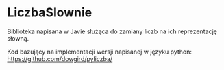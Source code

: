 LiczbaSlownie
=============

Biblioteka napisana w Javie służąca do zamiany liczb na ich reprezentację słowną.

Kod bazujący na implementacji wersji napisanej w języku python: https://github.com/dowgird/pyliczba/
